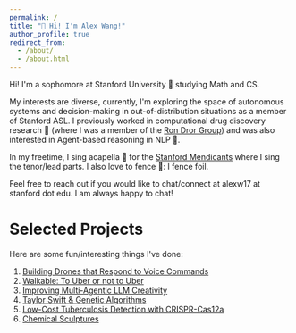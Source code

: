 ```yaml
---
permalink: /
title: "👋 Hi! I'm Alex Wang!"
author_profile: true
redirect_from: 
  - /about/
  - /about.html
---
```


Hi! I'm a sophomore at Stanford University 🌲 studying Math and CS. 

My interests are diverse, currently, I'm exploring the space of autonomous systems and decision-making in out-of-distribution situations as a member of Stanford ASL. I previously worked in computational drug discovery research 💊 (where I was a member of the [Ron Dror Group](https://drorlab.stanford.edu/)) and was also interested in Agent-based reasoning in NLP 🤖. 
 
In my freetime, I sing acapella 🎵 for the [Stanford Mendicants](https://stanfordmendicants.com/) where I sing the tenor/lead parts. I also love to fence 🤺: I  fence foil.

Feel free to reach out if you would like to chat/connect at alexw17 at stanford dot edu. I am always happy to chat! 

Selected Projects 
======
Here are some fun/interesting things I've done: 
1. [Building Drones that Respond to Voice Commands](https://drive.google.com/file/d/1ySvLhD_-F-yIzr4IbxILDwCjSymwu-lH/view?usp=sharing)
2. [Walkable: To Uber or not to Uber](https://drive.google.com/file/d/1pJGjy6LGP-HVn0tuHtDvbcZwJBnyb-QZ/view?usp=sharing)
3. [Improving Multi-Agentic LLM Creativity](https://drive.google.com/file/d/1s5V4dYky-vsPLQHjqE2ueYpN3xnhgC5d/view?usp=sharing)
4. [Taylor Swift & Genetic Algorithms](https://github.com/alexwang0317/TaylorSwiftGeneticAlgorithms/blob/main/Taylor_Swift_Paradox%20(12).pdf) 
5. [Low-Cost Tuberculosis Detection with CRISPR-Cas12a](https://drive.google.com/file/d/1YN2QKDYRtH4l5QQVBpHWo_RkHZWZ0T-q/view?usp=sharing)
6. [Chemical Sculptures](https://drive.google.com/file/d/1PqKvKNTgwOwVSjqYGeRECQLEIRoCMu3-/view?usp=sharing)
